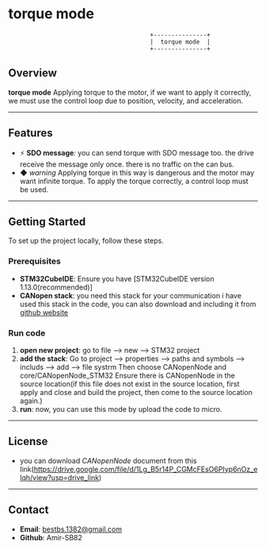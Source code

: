 # torque mode

                                            +---------------+
                                            |  torque mode  |
                                            +---------------+
## Overview

**torque mode** Applying torque to the motor, if we want to apply it correctly, we must use the control loop due to position, velocity, and acceleration.   

---

## Features

- ⚡ **SDO message**: you can send torque with SDO message too. the drive receive the message only once. there is no traffic on the can bus.
- ◆ *warning* Applying torque in this way is dangerous and the motor may want infinite torque. To apply the torque correctly, a control loop must be used.
---

## Getting Started

To set up the project locally, follow these steps.

### Prerequisites
- **STM32CubeIDE**: Ensure you have [STM32CubeIDE version 1.13.0(recommended)]
- **CANopen stack**: you need this stack for your communication 
i have used this stack in the code, you can also download and including it from [github website](https://github.com/CANopenNode/CANopenNode)

### Run code
1. **open new project**: 
    go to file --> new --> STM32 project
2. **add the stack**: 
    Go to project --> properties --> paths and symbols --> includs --> add --> file systrm
    Then choose CANopenNode and core/CANopenNode_STM32
    Ensure there is CANopenNode in the source location(if this file does not exist in the source location, first apply and close and build the project, then come to the source location again.)
3. **run**:
    now, you can use this mode by upload the code to micro.

---

## License
- you can download
 *CANopenNode* document from this link(https://drive.google.com/file/d/1Lg_B5r14P_CGMcFEsO6PIyp6nOz_elqh/view?usp=drive_link)

---

## Contact
- **Email**: bestbs.1382@gmail.com
- **Github**: Amir-SB82
